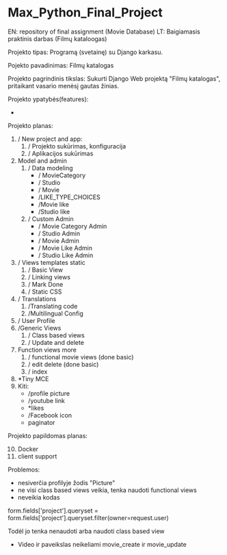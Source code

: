 # Max_Python_Final_Project
EN: repository of final assignment (Movie Database) 
LT: Baigiamasis praktinis darbas (Filmų kataloogas)

Projekto tipas: Programą (svetainę) su Django karkasu.

Pojekto pavadinimas: Filmų katalogas

Projekto pagrindinis tikslas: Sukurti Django Web projektą "Filmų katalogas", pritaikant vasario menėsį gautas žinias. 

Projekto ypatybės(features):

* 

Projekto planas:

1) \/ New project and app:
    1) \/ Projekto sukūrimas, konfiguracija
    2) \/ Aplikacijos sukūrimas
2) Model and admin
    1) \/ Data modeling
        * \/ MovieCategory
        * \/ Studio
        * \/ Movie
        * \/LIKE_TYPE_CHOICES 
        * \/Movie like
        * \/Studio like
    2) \/ Custom Admin
        * \/ Movie Category Admin
        * \/ Studio Admin
        * \/ Movie Admin
        * \/ Movie Like Admin
        * \/ Studio Like Admin
3) \/ Views templates static
    1) \/ Basic View
    2) \/ Linking views 
    3) \/ Mark Done
    4) \/ Static CSS
4) \/ Translations
    1) \/Translating code
    2) \/Multilingual Config
5) \/ User Profile
6) \/Generic Views
    1) \/ Class based views
    2) \/ Update and delete
7) Function views more
    1) \/ functional movie views (done basic)
    2) \/ edit delete (done basic)
    3) \/ index 
8) *Tiny MCE 
9) Kiti: 
    * \/profile picture 
    * \/youtube link
    * *likes 
    * \/Facebook icon
    * paginator

Projekto papildomas planas:

10) Docker
11) client support

Problemos:

* nesiverčia profilyje žodis "Picture"
* ne visi class based views veikia, tenka naudoti functional views
* neveikia kodas 

form.fields['project'].queryset = form.fields['project'].queryset.filter(owner=request.user) 

Todėl jo tenka nenaudoti arba naudoti class based view

* Video ir paveikslas neikeliami movie_create ir movie_update
 